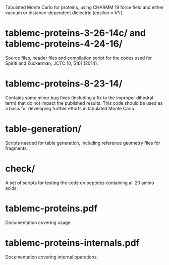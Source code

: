 Tabulated Monte Carlo for proteins, using CHARMM 19 force field and either vacuum or distance-dependent dielectric (epsilon = k*r). 


# tablemc-proteins-3-26-14c/ and tablemc-proteins-4-24-16/

Source files, header files and compilation script for the codes used for Spiriti and Zuckerman, JCTC 10, 5161 (2014).

# tablemc-proteins-8-23-14/

Contains some minor bug fixes (including a fix to the improper dihedral term)  that do not impact the published results.  This code should be used as a basis for developing further efforts in tabulated Monte Carlo.

# table-generation/

Scripts needed for table generation, including reference geometry files for fragments.

# check/

A set of scripts for testing the code on peptides containing all 20 amino acids.

# tablemc-proteins.pdf

Documentation covering usage.

# tablemc-proteins-internals.pdf

Documentation covering internal operations.
